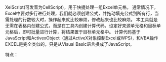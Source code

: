 XelScript(可发音为CellScript)，用于快捷处理一组Excel单元格。
通常情况下，Excel中要对多行进行处理，我们就必须创建公式，并拖动填充公式到所有行，当需处理的行数较大时，操作起来就比较麻烦，修改起来也比较麻烦。
本工具就是无需在表格内创建公式，而是在工具内创建计算代码，设定好来源单元格和目标单元格后，即可批量进行计算，将结果置于目标单元格中。
计算代码基于JavaScript和ActivexObject（通过ActiveX对象控制Excel或WPS)，和VBA操作EXCEL是完全类似的，只是从Visual Basic语言换成了JavaScript。

特点：
